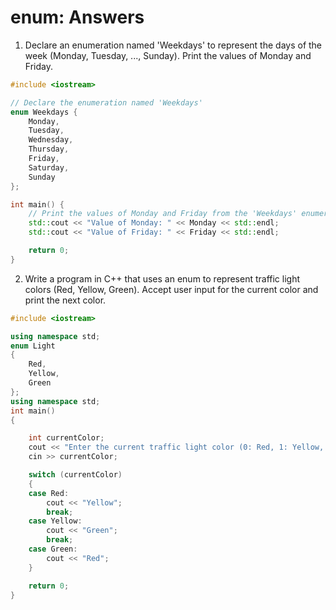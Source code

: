# enum: Answers

1. Declare an enumeration named 'Weekdays' to represent the days of the week (Monday, Tuesday, ..., Sunday). Print the values of Monday and Friday.
```c++
#include <iostream>

// Declare the enumeration named 'Weekdays'
enum Weekdays {
    Monday,
    Tuesday,
    Wednesday,
    Thursday,
    Friday,
    Saturday,
    Sunday
};

int main() {
    // Print the values of Monday and Friday from the 'Weekdays' enumeration
    std::cout << "Value of Monday: " << Monday << std::endl;
    std::cout << "Value of Friday: " << Friday << std::endl;

    return 0;
}
```

2. Write a program in C++ that uses an enum to represent traffic light colors (Red, Yellow, Green). Accept user input for the current color and print the next color.

```cpp
#include <iostream>

using namespace std;
enum Light
{
    Red,
    Yellow,
    Green
};
using namespace std;
int main()
{

    int currentColor;
    cout << "Enter the current traffic light color (0: Red, 1: Yellow, 2: Green): ";
    cin >> currentColor;

    switch (currentColor)
    {
    case Red:
        cout << "Yellow";
        break;
    case Yellow:
        cout << "Green";
        break;
    case Green:
        cout << "Red";
    }

    return 0;
}
```